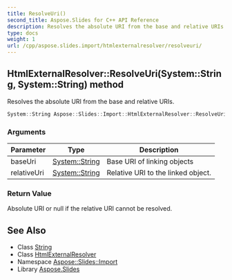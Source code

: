 ```yaml
---
title: ResolveUri()
second_title: Aspose.Slides for C++ API Reference
description: Resolves the absolute URI from the base and relative URIs.
type: docs
weight: 1
url: /cpp/aspose.slides.import/htmlexternalresolver/resolveuri/
---
```

## HtmlExternalResolver::ResolveUri(System::String, System::String) method


Resolves the absolute URI from the base and relative URIs.

```cpp
System::String Aspose::Slides::Import::HtmlExternalResolver::ResolveUri(System::String baseUri, System::String relativeUri) override
```


### Arguments

| Parameter | Type | Description |
| --- | --- | --- |
| baseUri | [System::String](../../../system/string/) | Base URI of linking objects |
| relativeUri | [System::String](../../../system/string/) | Relative URI to the linked object. |

### Return Value

Absolute URI or null if the relative URI cannot be resolved.

## See Also

* Class [String](../../system/string/)
* Class [HtmlExternalResolver](./)
* Namespace [Aspose::Slides::Import](../)
* Library [Aspose.Slides](../../)